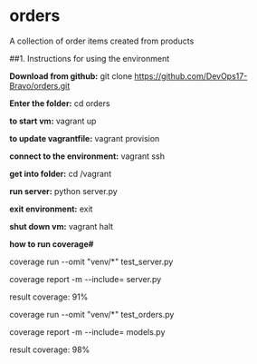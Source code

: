 # orders
A collection of order items created from products

##1. Instructions for using the environment 

**Download from github:**
git clone https://github.com/DevOps17-Bravo/orders.git

**Enter the folder:**
cd orders

**to start vm:**
vagrant up

**to update vagrantfile:**
vagrant provision

**connect to the environment:**
vagrant ssh

**get into folder:** 
cd /vagrant

**run server:**
python server.py

**exit environment:**
exit

**shut down vm:**
vagrant halt

**how to run coverage#**

coverage run --omit "venv/*" test_server.py

coverage report -m --include= server.py

result coverage: 91%

coverage run --omit "venv/*" test_orders.py

coverage report -m --include= models.py

result coverage: 98%

